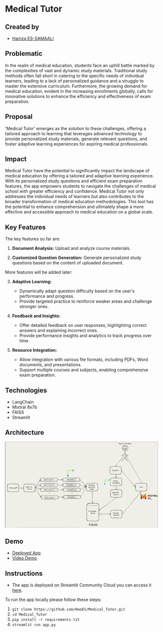 # Medical Tutor

## Created by

- [Hamza ES-SAMAALI](https://www.linkedin.com/in/hamza-es/)

## Problematic

In the realm of medical education, students face an uphill battle marked by the complexities of vast and dynamic study materials. Traditional study methods often fall short in catering to the specific needs of individual learners, leading to a lack of personalized guidance and a struggle to master the extensive curriculum. Furthermore, the growing demand for medical education, evident in the increasing enrollments globally, calls for innovative solutions to enhance the efficiency and effectiveness of exam preparation. 

## Proposal

'Medical Tutor' emerges as the solution to these challenges, offering a tailored approach to learning that leverages advanced technology to provide personalized study materials, generate relevant questions, and foster adaptive learning experiences for aspiring medical professionals.

## Impact

Medical Tutor have the potential to significantly impact the landscape of medical education by offering a tailored and adaptive learning experience. With its personalized study questions and efficient exam preparation features, the app empowers students to navigate the challenges of medical school with greater efficiency and confidence. 
Medical Tutor not only addresses the individual needs of learners but also contributes to the broader transformation of medical education methodologies. This tool has the potential to enhance comprehension and ultimately shape a more effective and accessible approach to medical education on a global scale.


## Key Features

The key features so far are:

1. **Document Analysis:** Upload and analyze course materials.

2. **Customized Question Generation:** Generate personalized study questions based on the content of uploaded document.

More features will be added later:  

3. **Adaptive Learning:**
   - Dynamically adapt question difficulty based on the user's performance and progress.
   - Provide targeted practice to reinforce weaker areas and challenge stronger ones.

4. **Feedback and Insights:**
   - Offer detailed feedback on user responses, highlighting correct answers and explaining incorrect ones.
   - Provide performance insights and analytics to track progress over time.

5. **Resource Integration:**
   - Allow integration with various file formats, including PDFs, Word documents, and presentations.
   - Support multiple courses and subjects, enabling comprehensive exam preparation.

## Technologies

- LangChain
- Mixtral 8x7b
- FAISS
- Streamlit

## Architecture

![Image](architecture.png)

## Demo

- [Deployed App](https://medicaltutor.streamlit.app/)
- [Video Demo](https://youtu.be/qFfjY2u_ruo)

## Instructions
- The app is deployed on Streamlit Community Cloud you can access it [here](https://medicaltutor.streamlit.app/).  

To run the app locally please follow these steps:
1. `git clone https://github.com/HaoES/Medical_Tutor.git`
2. `cd Medical_Tutor`
3. `pip install -r requirements.txt`
4. `streamlit run app.py`
